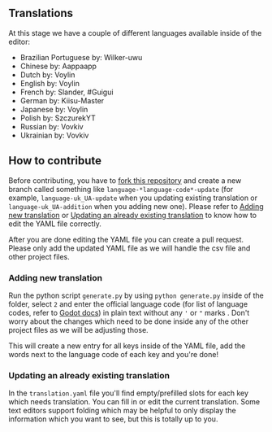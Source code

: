 ## Translations

At this stage we have a couple of different languages available inside of the editor:

- Brazilian Portuguese by: Wilker-uwu
- Chinese by: Aappaapp
- Dutch by: Voylin
- English by: Voylin
- French by: Slander, #Guigui
- German by: Kiisu-Master
- Japanese by: Voylin
- Polish by: SzczurekYT
- Russian by: Vovkiv
- Ukrainian by: Vovkiv

## How to contribute

Before contributing, you have to [fork this repository](https://github.com/VoylinsGamedevJourney/GoZen/fork) and create a new branch called something like `language-*language-code*-update` (for example, `language-uk_UA-update` when you updating existing translation or `language-uk_UA-addition` when you adding new one). Please refer to [Adding new translation](#adding-new-translation) or [Updating an already existing translation](#updating-an-already-existing-translation) to know how to edit the YAML file correctly.

After you are done editing the YAML file you can create a pull request. Please only add the updated YAML file as we will handle the csv file and other project files.

### Adding new translation

Run the python script `generate.py` by using `python generate.py` inside of the folder, select `2` and enter the official language code (for list of language codes, refer to [Godot docs](https://docs.godotengine.org/en/stable/tutorials/i18n/locales.html)) in plain text without any `'` or `"` marks . Don't worry about the changes which need to be done inside any of the other project files as we will be adjusting those.

This will create a new entry for all keys inside of the YAML file, add the words next to the language code of each key and you're done!

### Updating an already existing translation

In the `translation.yaml` file you'll find empty/prefilled slots for each key which needs translation. You can fill in or edit the current translation. Some text editors support folding which may be helpful to only display the information which you want to see, but this is totally up to you.